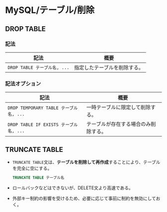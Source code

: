# MySQL/テーブル/削除

## DROP TABLE

### 記法

| 記法                         | 概要                         |
| ---------------------------- | ---------------------------- |
| `DROP TABLE テーブル名, ...` | 指定したテーブルを削除する。 |

### 記法オプション

| 記法                                   | 概要                                 |
| -------------------------------------- | ------------------------------------ |
| `DROP TEMPORARY TABLE テーブル名, ...` | 一時テーブルに限定して削除する。     |
| `DROP TABLE IF EXISTS テーブル名, ...` | テーブルが存在する場合のみ削除する。 |

## TRUNCATE TABLE

- `TRUNCATE TABLE`文は、**テーブルを削除して再作成**することにより、テーブルを完全に空にする。

  ```sql
  TRUNCATE TABLE テーブル名
  ```

- ロールバックなどはできないが、DELETE文より高速である。

- 外部キー制約の影響を受けるため、必要に応じて事前に制約を無効にしておく。

